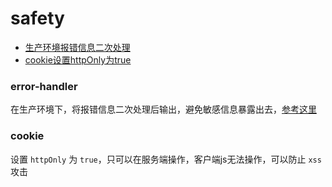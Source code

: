 # safety

- [生产环境报错信息二次处理](#error-handler)
- [cookie设置httpOnly为true](#cookie)

### error-handler

在生产环境下，将报错信息二次处理后输出，避免敏感信息暴露出去，[参考这里](https://github.com/sileny/node-demo/tree/main/connect-demo#error-handler)

### cookie

设置 `httpOnly` 为 `true`，只可以在服务端操作，客户端js无法操作，可以防止 `xss` 攻击

